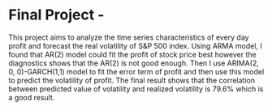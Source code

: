 # Final Project - 

This project aims to analyze the time series characteristics of every day profit and forecast the real volatility of S&P 500 index. Using ARMA model, I found that AR(2) model could fit the profit of stock price best however the diagnostics shows that the AR(2) is not good enough. Then I use ARIMA(2, 0, 0)-GARCH(1,1) model to fit the error term of profit and then use this model to predict the volatility of profit. The final result shows that the correlation between predicted value of volatility and realized volatility is 79.6% which is a good result.
